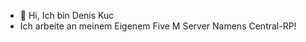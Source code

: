 - 👋 Hi, Ich bin Denis Kuc
- Ich arbeite an meinem Eigenem Five M Server Namens Central-RP!

<!---
DenisKuc/DenisKuc is a ✨ special ✨ repository because its `README.md` (this file) appears on your GitHub profile.
You can click the Preview link to take a look at your changes.
--->
